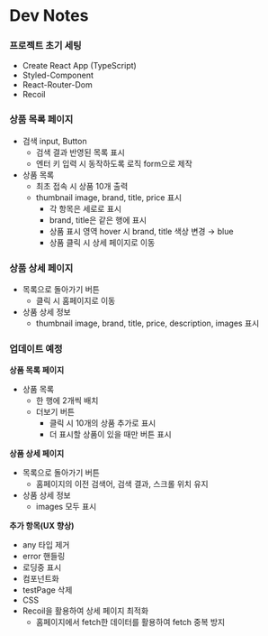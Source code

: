 # Dev Notes

### 프로젝트 초기 세팅

- Create React App (TypeScript)
- Styled-Component
- React-Router-Dom
- Recoil

### 상품 목록 페이지

- 검색 input, Button
  - 검색 결과 반영된 목록 표시
  - 엔터 키 입력 시 동작하도록 로직 form으로 제작
- 상품 목록
  - 최초 접속 시 상품 10개 출력
  - thumbnail image, brand, title, price 표시
    - 각 항목은 세로로 표시
    - brand, title은 같은 행에 표시
    - 상품 표시 영역 hover 시 brand, title 색상 변경 → blue
    - 상품 클릭 시 상세 페이지로 이동

### 상품 상세 페이지

- 목록으로 돌아가기 버튼
  - 클릭 시 홈페이지로 이동
- 상품 상세 정보
  - thumbnail image, brand, title, price, description, images 표시

### 업데이트 예정

**상품 목록 페이지**

- 상품 목록
  - 한 행에 2개씩 배치
  - 더보기 버튼
    - 클릭 시 10개의 상품 추가로 표시
    - 더 표시할 상품이 있을 때만 버튼 표시

**상품 상세 페이지**

- 목록으로 돌아가기 버튼
  - 홈페이지의 이전 검색어, 검색 결과, 스크롤 위치 유지
- 상품 상세 정보
  - images 모두 표시

**추가 항목(UX 향상)**

- any 타입 제거
- error 핸들링
- 로딩중 표시
- 컴포넌트화
- testPage 삭제
- CSS
- Recoil을 활용하여 상세 페이지 최적화
  - 홈페이지에서 fetch한 데이터를 활용하여 fetch 중복 방지
